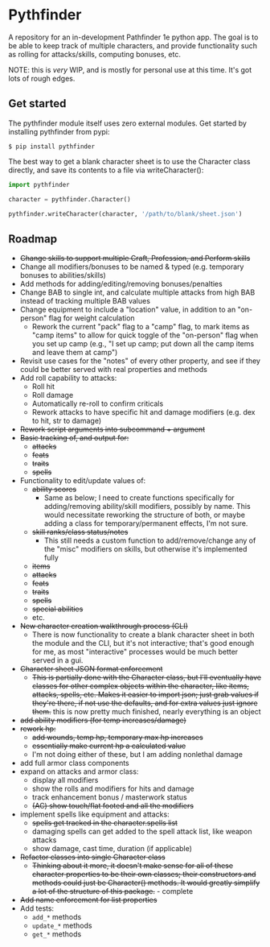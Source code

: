 # Pythfinder

A repository for an in-development Pathfinder 1e python app. The goal 
is to be able to keep track of multiple characters, and provide 
functionality such as rolling for attacks/skills, computing bonuses, 
etc.

NOTE: this is _very_ WIP, and is mostly for personal use at this time. 
It's got lots of rough edges.

## Get started
The pythfinder module itself uses zero external modules. Get started by 
installing pythfinder from pypi:

```
$ pip install pythfinder
```

The best way to get a blank character sheet is to use the Character 
class directly, and save its contents to a file via writeCharacter():

```python
import pythfinder

character = pythfinder.Character()

pythfinder.writeCharacter(character, '/path/to/blank/sheet.json')
```

## Roadmap

+ ~~Change skills to support multiple Craft, Profession, and Perform 
skills~~
+ Change all modifiers/bonuses to be named & typed (e.g. temporary 
bonuses to abilities/skills)
+ Add methods for adding/editing/removing bonuses/penalties
+ Change BAB to single int, and calculate multiple attacks from high 
BAB instead of tracking multiple BAB values
+ Change equipment to include a "location" value, in addition to an 
"on-person" flag for weight calculation
    + Rework the current "pack" flag to a "camp" flag, to mark items 
    as "camp items" to allow for quick toggle of the "on-person" flag 
    when you set up camp (e.g., "I set up camp; put down all the camp 
    items and leave them at camp")
+ Revisit use cases for the "notes" of every other property, and see if 
they could be better served with real properties and methods
+ Add roll capability to attacks:
    + Roll hit
    + Roll damage
    + Automatically re-roll to confirm criticals
    + Rework attacks to have specific hit and damage modifiers (e.g. 
    dex to hit, str to damage)
+ ~~Rework script arguments into subcommand + argument~~
+ ~~Basic tracking of, and output for:~~
    + ~~attacks~~
    + ~~feats~~
    + ~~traits~~
    + ~~spells~~
+ Functionality to edit/update values of:
    + ~~ability scores~~
        + Same as below; I need to create functions specifically for 
        adding/removing ability/skill modifiers, possibly by name. This 
        would necessitate reworking the structure of both, or maybe 
        adding a class for temporary/permanent effects, I'm not sure.
    + ~~skill ranks/class status/notes~~
        + This still needs a custom function to add/remove/change any 
        of the "misc" modifiers on skills, but otherwise it's 
        implemented fully
    + ~~items~~
    + ~~attacks~~
    + ~~feats~~
    + ~~traits~~
    + ~~spells~~
    + ~~special abilities~~
    + etc.
+ ~~New character creation walkthrough process (CLI)~~
    + There is now functionality to create a blank character sheet in 
    both the module and the CLI, but it's not interactive; that's good 
    enough for me, as most "interactive" processes would be much better 
    served in a gui.
+ ~~Character sheet JSON format enforcement~~
    + ~~This is partially done with the Character class, but I'll 
    eventually have classes for other complex objects within the 
    character, like items, attacks, spells, etc. Makes it easier to 
    import json; just grab values if they're there, if not use the 
    defaults, and for extra values just ignore them.~~ this is now 
    pretty much finished, nearly everything is an object
+ ~~add ability modifiers (for temp increases/damage)~~
+ ~~rework hp:~~
    + ~~add wounds, temp hp, temporary max hp increases~~
    + ~~essentially make current hp a calculated value~~
    + I'm not doing either of these, but I am adding nonlethal damage
+ add full armor class components
+ expand on attacks and armor class:
    + display all modifiers
    + show the rolls and modifiers for hits and damage
    + track enhancement bonus / masterwork status
    + ~~(AC) show touch/flat footed and all the modifiers~~
+ implement spells like equipment and attacks:
    + ~~spells get tracked in the character.spells list~~
    + damaging spells can get added to the spell attack list, like 
    weapon attacks
    + show damage, cast time, duration (if applicable)
+ ~~Refactor classes into single Character class~~
    + ~~Thinking about it more, it doesn't make sense for all of these 
    character properties to be their own classes; their constructors 
    and methods could just be Character() methods. It would greatly 
    simplify a lot of the structure of this package.~~ - complete
+ ~~Add name enforcement for list properties~~
+ Add tests:
    + `add_*` methods
    + `update_*` methods
    + `get_*` methods
